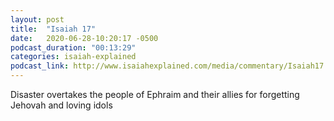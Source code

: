 ```yaml
---
layout: post
title:  "Isaiah 17"
date:   2020-06-28-10:20:17 -0500
podcast_duration: "00:13:29"
categories: isaiah-explained
podcast_link: http://www.isaiahexplained.com/media/commentary/Isaiah17.mp3
---
```

Disaster overtakes the people of Ephraim and their allies for forgetting Jehovah and loving idols
